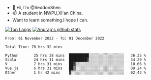 - 👋 Hi, I’m @SeddonShen
- 📫 A student in NWPU,Xi'an China.
- Want to learn something.I hope I can.

[![Top Langs](https://github-readme-stats.vercel.app/api/top-langs?username=seddonshen&show_icons=true&locale=en&layout=compact&hide=html&langs_count=8)](https://github.com/SeddonShen/)
[![Anurag's github stats](https://github-readme-stats.vercel.app/api?username=SeddonShen&count_private=true&show_icons=true)](https://github.com/anuraghazra/github-readme-stats)
<!--START_SECTION:waka-->

```text
From: 01 November 2022 - To: 01 December 2022

Total Time: 70 hrs 32 mins

Python       25 hrs 38 mins  █████████░░░░░░░░░░░░░░░░   36.35 %
Scala        24 hrs 11 mins  ████████▓░░░░░░░░░░░░░░░░   34.29 %
V            7 hrs 31 mins   ██▓░░░░░░░░░░░░░░░░░░░░░░   10.66 %
Vue.js       6 hrs 31 mins   ██▒░░░░░░░░░░░░░░░░░░░░░░   09.24 %
Other        1 hr 42 mins    ▓░░░░░░░░░░░░░░░░░░░░░░░░   02.43 %
```

<!--END_SECTION:waka-->


<!---
SeddonShen/SeddonShen is a ✨ special ✨ repository because its `README.md` (this file) appears on your GitHub profile.
You can click the Preview link to take a look at your changes.
--->
